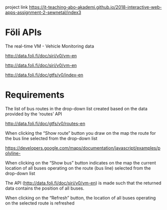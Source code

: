 project link https://it-teaching-abo-akademi.github.io/2018-interactive-web-apps-assignment-2-sewnetal/index3
# Föli APIs
The real-time VM - Vehicle Monitoring data

http://data.foli.fi/doc/siri/v0/vm-en

http://data.foli.fi/doc/siri/v0/vm-en

http://data.foli.fi/doc/gtfs/v0/index-en



# Requirements

The list of bus routes in the drop-down list created based on the data provided by the ‘routes’ API

http://data.foli.fi/doc/gtfs/v0/routes-en

When clicking the “Show route” button you draw on the map the route for the bus line selected from the drop-down list 

https://developers.google.com/maps/documentation/javascript/examples/polyline-

When clicking on the “Show bus” button indicates on the map the current location of all buses operating on the route (bus line) selected from the drop-down list

The API (http://data.foli.fi/doc/siri/v0/vm-en) is made such that the returned data contains the position of all buses. 

When clicking on the “Refresh” button, the location of all buses operating on the selected route is refreshed

